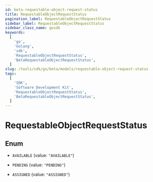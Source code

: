 ```yaml
---
id: beta-requestable-object-request-status
title: RequestableObjectRequestStatus
pagination_label: RequestableObjectRequestStatus
sidebar_label: RequestableObjectRequestStatus
sidebar_class_name: gosdk
keywords:
  [
    'go',
    'Golang',
    'sdk',
    'RequestableObjectRequestStatus',
    'BetaRequestableObjectRequestStatus',
  ]
slug: /tools/sdk/go/beta/models/requestable-object-request-status
tags:
  [
    'SDK',
    'Software Development Kit',
    'RequestableObjectRequestStatus',
    'BetaRequestableObjectRequestStatus',
  ]
---
```


# RequestableObjectRequestStatus

## Enum

- `AVAILABLE` (value: `"AVAILABLE"`)

- `PENDING` (value: `"PENDING"`)

- `ASSIGNED` (value: `"ASSIGNED"`)
